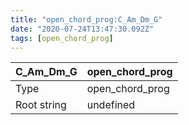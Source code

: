 ```yaml
---
title: "open_chord_prog:C_Am_Dm_G"
date: "2020-07-24T13:47:30.092Z"
tags: [open_chord_prog]
---
```


|C_Am_Dm_G|open_chord_prog|
|---|---|
|Type|open_chord_prog|
|Root string|undefined|

